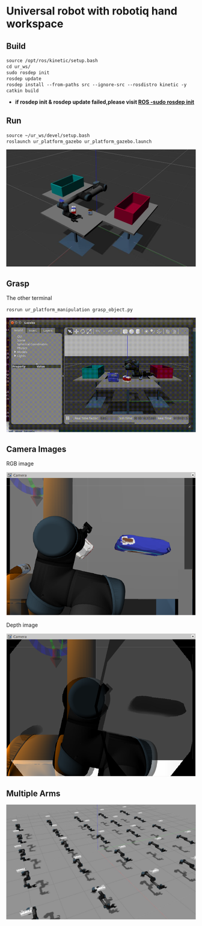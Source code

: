 # Universal robot with robotiq hand workspace

## Build

```
source /opt/ros/kinetic/setup.bash
cd ur_ws/
sudo rosdep init
rosdep update
rosdep install --from-paths src --ignore-src --rosdistro kinetic -y
catkin build
```
* **if rosdep init & rosdep update failed,please visit [ROS -sudo rosdep init](https://blog.csdn.net/bornfree5511/article/details/106267533)**

## Run

```
source ~/ur_ws/devel/setup.bash
roslaunch ur_platform_gazebo ur_platform_gazebo.launch
```
![ur_robotiq](images/ur_robotiq.jpg)

## Grasp

The other terminal

```
rosrun ur_platform_manipulation grasp_object.py
```

![grasping](images/grasping.gif)

## Camera Images

RGB image

![rbg](images/camera_rgb_image.png)

Depth image

![depth](images/camera_depth_image.png)

## Multiple Arms

![multi_arms](images/multiple_arms.jpg)
